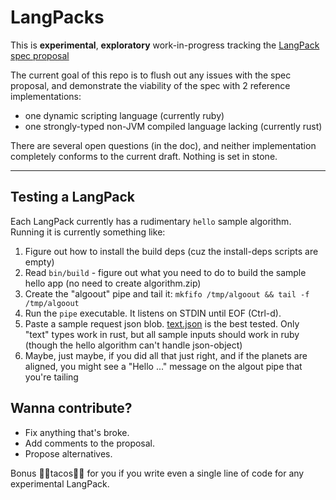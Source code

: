 # LangPacks

This is **experimental**, **exploratory** work-in-progress tracking the [LangPack spec proposal](https://docs.google.com/a/algorithmia.io/document/d/1vd80VKXX5kPIYIHpaXV-oD15aw2CyoM6vXWQLTH9MfI/edit?usp=sharing)

The current goal of this repo is to flush out any issues with the spec proposal,
and demonstrate the viability of the spec with 2 reference implementations:
- one dynamic scripting language (currently ruby)
- one strongly-typed non-JVM compiled language lacking (currently rust)

There are several open questions (in the doc), and neither implementation completely conforms to the current draft.
Nothing is set in stone.

----

## Testing a LangPack

Each LangPack currently has a rudimentary `hello` sample algorithm. Running it is currently something like:

1. Figure out how to install the build deps (cuz the install-deps scripts are empty)
2. Read `bin/build` - figure out what you need to do to build the sample hello app (no need to create algorithm.zip)
3. Create the "algoout" pipe and tail it: `mkfifo /tmp/algoout && tail -f /tmp/algoout`
4. Run the `pipe` executable. It listens on STDIN until EOF (Ctrl-d).
5. Paste a sample request json blob. [text.json](sample-input/text.json) is the best tested. Only "text" types work in rust, but all sample inputs should work in ruby (though the hello algorithm can't handle json-object)
6. Maybe, just maybe, if you did all that just right, and if the planets are aligned, you might see a "Hello ..." message on the algout pipe that you're tailing

## Wanna contribute?

- Fix anything that's broke.
- Add comments to the proposal. 
- Propose alternatives.

Bonus 🌮🌮tacos🌮🌮 for you if you write even a single line of code for any experimental LangPack.
